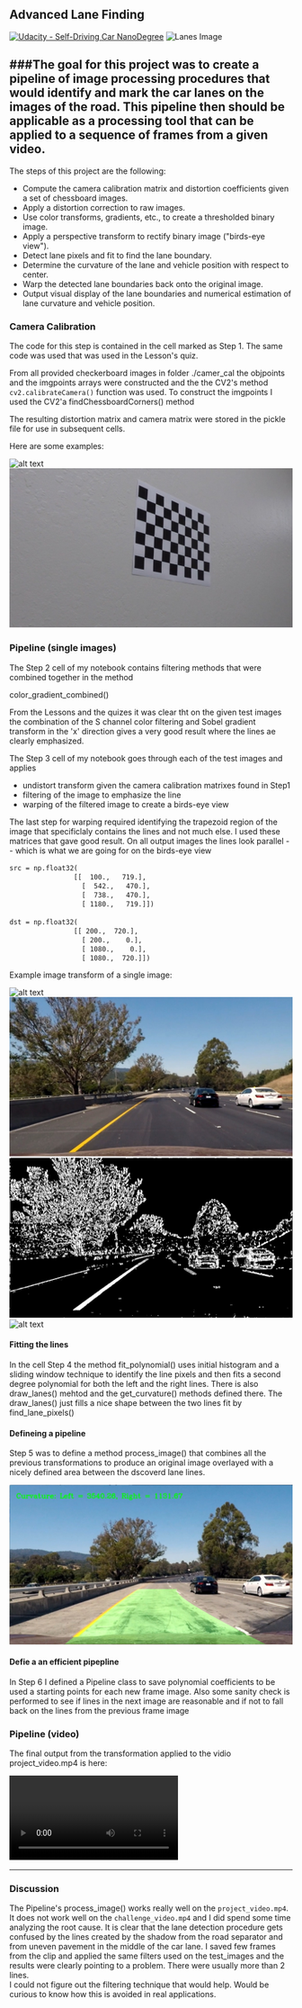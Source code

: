 ## Advanced Lane Finding
[![Udacity - Self-Driving Car NanoDegree](https://s3.amazonaws.com/udacity-sdc/github/shield-carnd.svg)](http://www.udacity.com/drive)
![Lanes Image](./examples/example_output.jpg)

###The goal for this project was to create a pipeline of image processing procedures that would identify and mark the car lanes on the images of the road. This pipeline then should be applicable as a processing tool that can be applied to a sequence of frames from a given video.
---

The steps of this project are the following:

* Compute the camera calibration matrix and distortion coefficients given a set of chessboard images.
* Apply a distortion correction to raw images.
* Use color transforms, gradients, etc., to create a thresholded binary image.
* Apply a perspective transform to rectify binary image ("birds-eye view").
* Detect lane pixels and fit to find the lane boundary.
* Determine the curvature of the lane and vehicle position with respect to center.
* Warp the detected lane boundaries back onto the original image.
* Output visual display of the lane boundaries and numerical estimation of lane curvature and vehicle position.


### Camera Calibration

The code for this step is contained in the cell marked as Step 1.
The same code was used that was used in the Lesson's quiz.

From all provided checkerboard images in folder ./camer_cal the objpoints and the imgpoints arrays were constructed and the the CV2's method 
`cv2.calibrateCamera()` function was used. To construct the imgpoints I used the CV2'a findChessboardCorners() method

The resulting distortion matrix and camera matrix were stored in the  pickle file for use in subsequent cells.

Here are some examples:

![alt text](./camera_cal/calibration9.jpg "Original")
![alt text](./output_images/undisorted_checkerboard.jpg "Undistorted")

### Pipeline (single images)

The Step 2 cell of my notebook contains filtering methods that were combined together in the method

color_gradient_combined()

From the Lessons and the quizes it was clear tht on the given test images the combination of the S channel color filtering and Sobel gradient transform in the 'x' direction gives a very good result where the lines ae clearly emphasized.

The Step 3 cell of my notebook goes through each of the test images and applies 

- undistort transform given the camera calibration matrixes found in Step1
- filtering of the image to emphasize the line
- warping of the filtered image to create a birds-eye view 

The last step for warping  required identifying the trapezoid region of the image that  specificlaly contains the lines and not much else. 
I used these matrices that gave  good result. On all output images the lines look parallel -- which is what we are going for on the birds-eye view

    src = np.float32(
                    [[  100.,   719.],
                      [  542.,   470.],
                      [  738.,   470.],
                      [ 1180.,   719.]])
    
    dst = np.float32(
                    [[ 200.,  720.],
                      [ 200.,    0.],
                      [ 1080.,    0.],
                      [ 1080.,  720.]])
                      
 Example image transform of a single image:
 
![alt text](./test_images/test6.jpg "Original")
![alt text](./output_images/undistorted7.jpg "Undistorted")
![alt text](./output_images/filtered7.jpg "Undistorted")
![alt text](./output_images/warped.jpg "Undistorted")

 
#### Fitting the lines

In the cell  Step 4 the method fit_polynomial()  uses initial histogram and a sliding window technique to identify the line pixels and then fits  a second  degree polynomial for both the left and the right lines.
There is also draw_lanes() mehtod and the get_curvature() methods defined there.
The draw_lanes() just fills a nice shape between the two lines fit by find_lane_pixels()


#### Defineing a pipeline

Step 5 was to define  a method process_image() that combines all the previous transformations to produce  an original image overlayed with a  nicely defined area between the dscoverd lane lines.

![alt text](./output_images/overlay.jpg "Overlay")

#### Defie a an efficient pipepline

In Step 6  I defined a Pipeline class  to save polynomial coefficients to be used a starting points  for each new frame image.
Also some  sanity check is performed to see if lines in the next image are reasonable and if not to fall back on the lines from the previous frame image


### Pipeline (video)

The final output from the transformation applied to the vidio project_video.mp4 is here:

![alt text](./project_video.mp4)

---

### Discussion

The Pipeline's process_image() works really well on the `project_video.mp4`.
It does not work well on the `challenge_video.mp4` and I did spend some time analyzing the root cause.
It is clear that the lane detection procedure gets confused by the lines created by the shadow from the road separator and from uneven pavement in the middle of the car lane. 
I saved few frames from the clip and applied the same filters used on the test_images and the results were clearly pointing to a problem. There were usually more than 2 lines.  
I could not figure out the filtering technique that would help. Would be curious to know how this is avoided in real applications.


